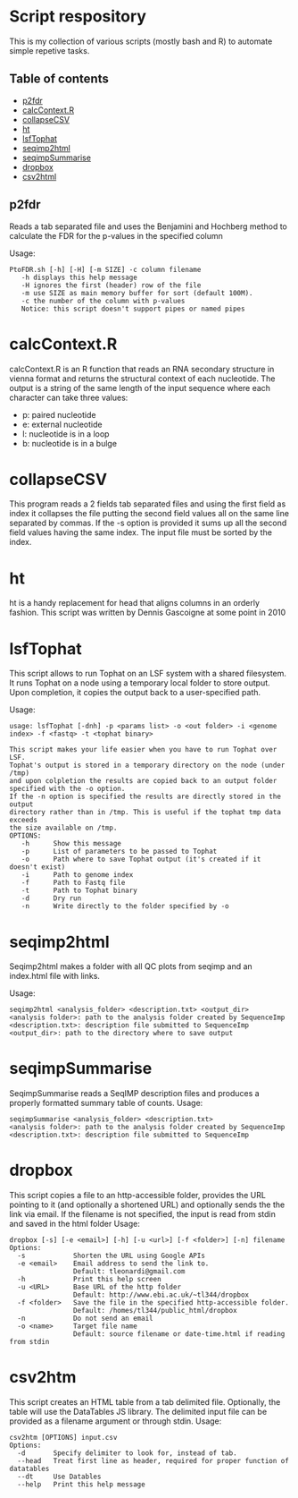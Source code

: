 # Script respository
This is my collection of various scripts (mostly bash and R) to automate simple repetive tasks.

## Table of contents
- [p2fdr](#p2fdr)
- [calcContext.R](#calcContext.R)
- [collapseCSV](#collapseCSV)
- [ht](#ht)
- [lsfTophat](#lsfTophat)
- [seqimp2html](#seqimp2html)
- [seqimpSummarise](#seqimpSummarise)
- [dropbox](#dropbox)
- [csv2html](#csv2html)

## p2fdr
Reads a tab separated file and uses the Benjamini and Hochberg method
to calculate the FDR for the p-values in the specified column

Usage:

    PtoFDR.sh [-h] [-H] [-m SIZE] -c column filename
       -h displays this help message
       -H ignores the first (header) row of the file
       -m use SIZE as main memory buffer for sort (default 100M).
       -c the number of the column with p-values
       Notice: this script doesn't support pipes or named pipes

# calcContext.R
calcContext.R is an R function that reads an RNA secondary structure in vienna format and returns the structural context of each nucleotide.
The output is a string of the same length of the input sequence where each character can take three values:
- p: paired nucleotide
- e: external nucleotide
- l: nucleotide is in a loop
- b: nucleotide is in a bulge

# collapseCSV
This program reads a 2 fields tab separated files and using the first field as index it collapses the file putting the second field values all on the same line separated by commas.
If the -s option is provided it sums up all the second field values having the same index.
The input file must be sorted by the index.	

# ht
ht is a handy replacement for head that aligns columns in an orderly fashion.
This script was written by Dennis Gascoigne at some point in 2010

# lsfTophat
This script allows to run Tophat on an LSF system with a shared filesystem. It runs Tophat on a node using a temporary local folder to store output. Upon completion, it copies the output back to a user-specified path.

Usage:

    usage: lsfTophat [-dnh] -p <params list> -o <out folder> -i <genome index> -f <fastq> -t <tophat binary>
    
    This script makes your life easier when you have to run Tophat over LSF.
    Tophat's output is stored in a temporary directory on the node (under /tmp) 
    and upon colpletion the results are copied back to an output folder 
    specified with the -o option.
    If the -n option is specified the results are directly stored in the output
    directory rather than in /tmp. This is useful if the tophat tmp data exceeds
    the size available on /tmp.
    OPTIONS:
       -h      Show this message
       -p      List of parameters to be passed to Tophat
       -o      Path where to save Tophat output (it's created if it doesn't exist)
       -i      Path to genome index
       -f      Path to Fastq file
       -t      Path to Tophat binary
       -d	   Dry run
       -n	   Write directly to the folder specified by -o

# seqimp2html
Seqimp2html makes a folder with all QC plots from seqimp and an index.html file with links.

Usage:

    seqimp2html <analysis_folder> <description.txt> <output_dir>
	<analysis folder>: path to the analysis folder created by SequenceImp
	<description.txt>: description file submitted to SequenceImp
	<output_dir>: path to the directory where to save output

# seqimpSummarise
SeqimpSummarise reads a SeqIMP description files and produces a properly formatted summary table of counts.
Usage:
 
    seqimpSummarise <analysis_folder> <description.txt>
	<analysis folder>: path to the analysis folder created by SequenceImp
	<description.txt>: description file submitted to SequenceImp

# dropbox

This script copies a file to an http-accessible folder, provides the URL pointing to it (and optionally a shortened URL) and optionally sends the the link via email.
If the filename is not specified, the input is read from stdin and saved in the html folder
Usage:

    dropbox [-s] [-e <email>] [-h] [-u <url>] [-f <folder>] [-n] filename
    Options:
      -s            Shorten the URL using Google APIs
      -e <email>    Email address to send the link to.
                    Default: tleonardi@gmail.com
      -h            Print this help screen
      -u <URL>      Base URL of the http folder
                    Default: http://www.ebi.ac.uk/~tl344/dropbox
      -f <folder>   Save the file in the specified http-accessible folder.
                    Default: /homes/tl344/public_html/dropbox
      -n            Do not send an email
      -o <name>     Target file name
                    Default: source filename or date-time.html if reading from stdin

# csv2htm
This script creates an HTML table from a tab delimited file. Optionally, the table will use the DataTables JS library. The delimited input file can be provided as a filename argument or through stdin.
Usage:

    csv2htm [OPTIONS] input.csv
    Options:
      -d       Specify delimiter to look for, instead of tab.
      --head   Treat first line as header, required for proper function of datatables
      --dt     Use Datables
      --help   Print this help message
